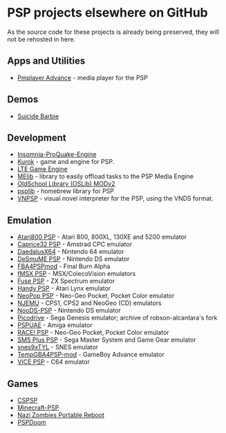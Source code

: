# PSP projects elsewhere on GitHub

As the source code for these projects is already being preserved, they will not be rehosted in here.

## Apps and Utilities

- [Pmplayer Advance](https://github.com/ErikPshat/pmplayer-advance) - media player for the PSP

## Demos

- [Suicide Barbie](https://github.com/theblacklotus/suicide-barbie)

## Development

- [Insomnia-ProQuake-Engine](https://github.com/darkduke606/Insomnia-ProQuake-Engine)
- [Kurok](https://github.com/TheMrIron2/kurok) - game and engine for PSP. 
- [LTE Game Engine](https://github.com/luca1897/Lte-Game-Engine)
- [MElib](https://github.com/IridescentRose/MElib) - library to easily offload tasks to the PSP Media Engine
- [OldSchool Library (OSLib) MODv2](https://github.com/dogo/oslibmodv2)
- [psplib](https://github.com/0xe1f/psplib) - homebrew library for PSP
- [VNPSP](https://github.com/liclac/VNPSP) - visual novel interpreter for the PSP, using the VNDS format. 

## Emulation

- [Atari800 PSP](https://github.com/8bitpsp/atari800) - Atari 800, 800XL, 130XE and 5200 emulator
- [Caprice32 PSP](https://github.com/8bitpsp/caprice32) - Amstrad CPC emulator
- [DaedalusX64](https://github.com/DaedalusX64/daedalus) - Nintendo 64 emulator
- [DeSmuME PSP](https://github.com/themriron2/desmume-psp) - Nintendo DS emulator
- [FBA4PSPmod](https://github.com/rereprep/FBA4PSPmod) - Final Burn Alpha
- [fMSX PSP](https://github.com/8bitpsp/fms) - MSX/ColecoVision emulators
- [Fuse PSP](https://github.com/8bitpsp/fuse) - ZX Spectrum emulator
- [Handy PSP](https://github.com/8bitpsp/handy) - Atari Lynx emulator
- [NeoPop PSP](https://github.com/8bitpsp/neopop) - Neo-Geo Pocket, Pocket Color emulator
- [NJEMU](https://github.com/phoe-nix/NJEMU) - CPS1, CPS2 and NeoGeo (CD) emulators
- [NooDS-PSP](https://github.com/Xiro28/NooDS-PSP) - Nintendo DS emulator
- [Picodrive](https://github.com/pumpkinlink/picodrive) - Sega Genesis emulator; archive of robson-alcantara's fork
- [PSPUAE](https://github.com/HoraceAndTheSpider/PSPUAE) - Amiga emulator
- [RACE! PSP](https://github.com/8bitpsp/race) - Neo-Geo Pocket, Pocket Color emulator
- [SMS Plus PSP](https://github.com/8bitpsp/smsplus) - Sega Master System and Game Gear emulator
- [snes9xTYL](https://github.com/esmjanus/snes9xTYL) - SNES emulator
- [TempGBA4PSP-mod](https://github.com/phoe-nix/TempGBA4PSP-mod) - GameBoy Advance emulator
- [VICE PSP](https://github.com/8bitpsp/vice) - C64 emulator

## Games

- [CSPSP](https://github.com/st1x51/CSPSP_ADQ)
- [Minecraft-PSP](https://github.com/Woolio/Minecraft-PSP)
- [Nazi Zombies Portable Reboot](https://github.com/thyjukki/nzp-reboot/)
- [PSPDoom](https://github.com/z2442/PSPDoom)
